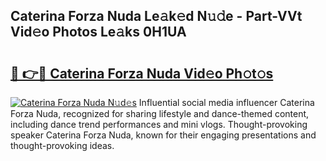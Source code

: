 ## Caterina Forza Nuda Le𝚊k𝚎d N𝚞𝚍e - Part-VVt Vid𝚎o Photos Le𝚊ks 0H1UA

# <h2><a href="http://fbba7d.evod.top/?m=Caterina+Forza+Nuda">🔗 👉🔴 Caterina Forza Nuda Vid𝚎o Ph𝚘t𝚘s</a></h2>

[![Caterina Forza Nuda N𝚞d𝚎s](https://i.imgur.com/8V9OHl7.gif)](http://fbba7d.evod.top/?m=Caterina+Forza+Nuda)
Influential social media influencer Caterina Forza Nuda, recognized for sharing lifestyle and dance-themed content, including dance trend performances and mini vlogs. Thought-provoking speaker Caterina Forza Nuda, known for their engaging presentations and thought-provoking ideas. 
